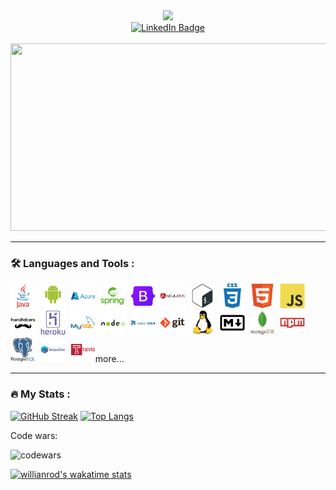 <div id="header" align="center">
  
  <img src="https://duncantheeduncan.github.io/my-git-images/gitLPage/soulja-boy-pepe.gif" width="100"/>
  
  <div id="badges" align="center">
  <a href="https://www.linkedin.com/in/duncanm8a482713a/" target="_blank">
    <img src="https://img.shields.io/badge/LinkedIn-blue?style=for-the-badge&logo=linkedin&logoColor=white" alt="LinkedIn Badge"/>
  </a>

</div></br>
  
  <div align="center">
  <img src="https://media.giphy.com/media/dWesBcTLavkZuG35MI/giphy.gif" width="600" height="300"/>
</div>
  
</div>

---

### :hammer_and_wrench: Languages and Tools :
<!-- https://github.com/devicons/devicon/tree/master/icons -->
<div>
  
  <img src="https://github.com/devicons/devicon/blob/master/icons/java/java-original-wordmark.svg" title="Java" alt="Java" width="40" height="40"/>&nbsp;
<img src="https://github.com/devicons/devicon/blob/master/icons/android/android-original-wordmark.svg" title="Android" alt="Android" width="40" height="40"/>&nbsp;
<img src="https://github.com/devicons/devicon/blob/master/icons/azure/azure-original-wordmark.svg" title="Azure" alt="Azure" width="40" height="40"/>&nbsp;
  <img src="https://github.com/devicons/devicon/blob/master/icons/spring/spring-original-wordmark.svg" title="Spring" alt="Spring" width="40" height="40"/>&nbsp;
<img src="https://github.com/devicons/devicon/blob/master/icons/bootstrap/bootstrap-original.svg" title="Boottrap" alt="Boottrap" width="40" height="40"/>&nbsp;
<img src="https://github.com/devicons/devicon/blob/master/icons/angularjs/angularjs-original-wordmark.svg" title="Angularjs" alt="Angularjs" width="40" height="40"/>&nbsp;
<img src="https://github.com/devicons/devicon/blob/master/icons/bash/bash-original.svg" title="Bash" alt="BAsh " width="40" height="40"/>&nbsp;
<img src="https://github.com/devicons/devicon/blob/master/icons/css3/css3-plain-wordmark.svg"  title="CSS3" alt="CSS" width="40" height="40"/>&nbsp;
<img src="https://github.com/devicons/devicon/blob/master/icons/html5/html5-original.svg" title="HTML5" alt="HTML" width="40" height="40"/>&nbsp;
<img src="https://github.com/devicons/devicon/blob/master/icons/javascript/javascript-original.svg" title="JavaScript" alt="JavaScript" width="40" height="40"/>&nbsp;
<img src="https://github.com/devicons/devicon/blob/master/icons/handlebars/handlebars-original-wordmark.svg" title="handlebars" alt="handlebars" width="40" height="40"/>&nbsp;
<img src="https://github.com/devicons/devicon/blob/master/icons/heroku/heroku-original-wordmark.svg" title="heroku"  alt="heroku" width="40" height="40"/>&nbsp;
<img src="https://github.com/devicons/devicon/blob/master/icons/mysql/mysql-original-wordmark.svg" title="MySQL"  alt="MySQL" width="40" height="40"/>&nbsp;
<img src="https://github.com/devicons/devicon/blob/master/icons/nodejs/nodejs-original-wordmark.svg" title="NodeJS" alt="NodeJS" width="40" height="40"/>&nbsp;
<img src="https://github.com/devicons/devicon/blob/master/icons/intellij/intellij-original-wordmark.svg" title="intellij" alt="intellij" width="40" height="40"/>&nbsp;
<img src="https://github.com/devicons/devicon/blob/master/icons/git/git-original-wordmark.svg" title="Git" alt="Git" width="40" height="40"/>&nbsp;
<img src="https://github.com/devicons/devicon/blob/master/icons/linux/linux-original.svg" title="linux" alt="linux" width="40" height="40"/>&nbsp;
<img src="https://github.com/devicons/devicon/blob/master/icons/markdown/markdown-original.svg" title="markdown" alt="markdown" width="40" height="40"/>&nbsp;
<img src="https://github.com/devicons/devicon/blob/master/icons/mongodb/mongodb-original-wordmark.svg" title="mongodb" alt="mondodb" width="40" height="40"/>&nbsp;
<img src="https://github.com/devicons/devicon/blob/master/icons/npm/npm-original-wordmark.svg" title="npm" alt="npm" width="40" height="40"/>&nbsp;
<img src="https://github.com/devicons/devicon/blob/master/icons/postgresql/postgresql-original-wordmark.svg" title="postgreSQL" alt="postgreSQL" width="40" height="40"/>&nbsp;
<img src="https://github.com/devicons/devicon/blob/master/icons/sequelize/sequelize-original-wordmark.svg" title="sequelize" alt="sequelize" width="40" height="40"/>&nbsp;
<img src="https://github.com/devicons/devicon/blob/master/icons/travis/travis-plain-wordmark.svg" title="travis" alt="travis" width="40" height="40"/>more...
</div>





---

### :fire: My Stats :

[![GitHub Streak](http://github-readme-streak-stats.herokuapp.com?user=DuncantheeDuncan&theme=dark&background=000000)](https://git.io/streak-stats) [![Top Langs](https://github-readme-stats.vercel.app/api/top-langs/?username=DuncantheeDuncan&langs_count=20&layout=compact&theme=vision-friendly-dark)](https://github.com/DuncantheeDuncan/github-readme-stats)

<div>
  <p>Code wars: </p>
<img src="https://www.codewars.com/users/DuncantheeDuncan/badges/large" title="codewars" alt="codewars" />
</div>

[![willianrod's wakatime stats](https://github-readme-stats.vercel.app/api/wakatime?username=Phumlani&layout=compact)](https://github.com/DuncantheeDuncan/github-readme-stats)

<!--
**DuncantheeDuncan/DuncantheeDuncan** is a ✨ _special_ ✨ repository because its `README.md` (this file) appears on your GitHub profile.

Here are some ideas to get you started:

- 🔭 I’m currently working on ...
- 🌱 I’m currently learning ...
- 👯 I’m looking to collaborate on ...
- 🤔 I’m looking for help with ...
- 💬 Ask me about ...
- 📫 How to reach me: ...
- 😄 Pronouns: ...
- ⚡ Fun fact: ...
-->
